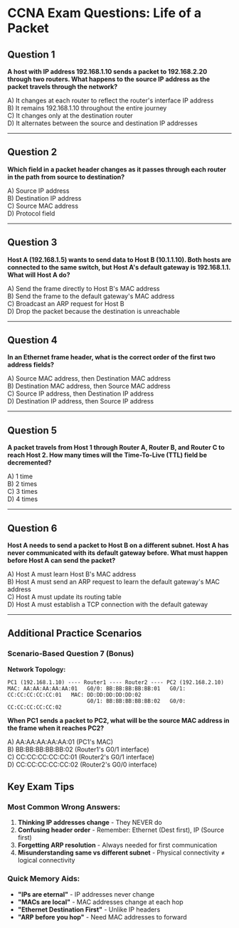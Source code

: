 # CCNA Exam Questions: Life of a Packet

## Question 1
**A host with IP address 192.168.1.10 sends a packet to 192.168.2.20 through two routers. What happens to the source IP address as the packet travels through the network?**

A) It changes at each router to reflect the router's interface IP address  
B) It remains 192.168.1.10 throughout the entire journey  
C) It changes only at the destination router  
D) It alternates between the source and destination IP addresses  

---

## Question 2
**Which field in a packet header changes as it passes through each router in the path from source to destination?**

A) Source IP address  
B) Destination IP address  
C) Source MAC address  
D) Protocol field  

---

## Question 3
**Host A (192.168.1.5) wants to send data to Host B (10.1.1.10). Both hosts are connected to the same switch, but Host A's default gateway is 192.168.1.1. What will Host A do?**

A) Send the frame directly to Host B's MAC address  
B) Send the frame to the default gateway's MAC address  
C) Broadcast an ARP request for Host B  
D) Drop the packet because the destination is unreachable  

---

## Question 4
**In an Ethernet frame header, what is the correct order of the first two address fields?**

A) Source MAC address, then Destination MAC address  
B) Destination MAC address, then Source MAC address  
C) Source IP address, then Destination IP address  
D) Destination IP address, then Source IP address  

---

## Question 5
**A packet travels from Host 1 through Router A, Router B, and Router C to reach Host 2. How many times will the Time-To-Live (TTL) field be decremented?**

A) 1 time  
B) 2 times  
C) 3 times  
D) 4 times  

---

## Question 6
**Host A needs to send a packet to Host B on a different subnet. Host A has never communicated with its default gateway before. What must happen before Host A can send the packet?**

A) Host A must learn Host B's MAC address  
B) Host A must send an ARP request to learn the default gateway's MAC address  
C) Host A must update its routing table  
D) Host A must establish a TCP connection with the default gateway  

---

## Additional Practice Scenarios

### Scenario-Based Question 7 (Bonus)
**Network Topology:**
```
PC1 (192.168.1.10) ---- Router1 ---- Router2 ---- PC2 (192.168.2.10)
MAC: AA:AA:AA:AA:AA:01   G0/0: BB:BB:BB:BB:BB:01   G0/1: CC:CC:CC:CC:CC:01   MAC: DD:DD:DD:DD:DD:02
                         G0/1: BB:BB:BB:BB:BB:02   G0/0: CC:CC:CC:CC:CC:02
```

**When PC1 sends a packet to PC2, what will be the source MAC address in the frame when it reaches PC2?**

A) AA:AA:AA:AA:AA:01 (PC1's MAC)  
B) BB:BB:BB:BB:BB:02 (Router1's G0/1 interface)  
C) CC:CC:CC:CC:CC:01 (Router2's G0/1 interface)  
D) CC:CC:CC:CC:CC:02 (Router2's G0/0 interface)

## Key Exam Tips

### Most Common Wrong Answers:
1. **Thinking IP addresses change** - They NEVER do
2. **Confusing header order** - Remember: Ethernet (Dest first), IP (Source first)
3. **Forgetting ARP resolution** - Always needed for first communication
4. **Misunderstanding same vs different subnet** - Physical connectivity ≠ logical connectivity

### Quick Memory Aids:
- **"IPs are eternal"** - IP addresses never change
- **"MACs are local"** - MAC addresses change at each hop
- **"Ethernet Destination First"** - Unlike IP headers
- **"ARP before you hop"** - Need MAC addresses to forward